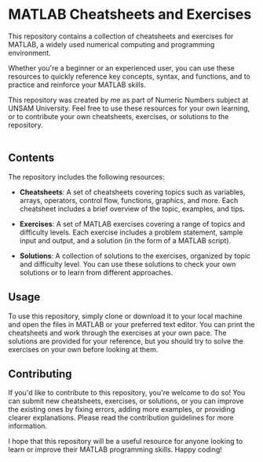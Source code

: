 # MATLAB Cheatsheets and Exercises
This repository contains a collection of cheatsheets and exercises for MATLAB, a widely used numerical computing and programming environment.

Whether you're a beginner or an experienced user, you can use these resources to quickly reference key concepts, syntax, and functions, and to practice and reinforce your MATLAB skills.

This repository was created by me as part of Numeric Numbers subject at UNSAM University. Feel free to use these resources for your own learning, or to contribute your own cheatsheets, exercises, or solutions to the repository. </br> </br>

## Contents

The repository includes the following resources:
* **Cheatsheets**: A set of cheatsheets covering topics such as variables, arrays, operators, control flow, functions, graphics, and more. Each cheatsheet includes a brief overview of the topic, examples, and tips.

* **Exercises**: A set of MATLAB exercises covering a range of topics and difficulty levels. Each exercise includes a problem statement, sample input and output, and a solution (in the form of a MATLAB script).

* **Solutions**: A collection of solutions to the exercises, organized by topic and difficulty level. You can use these solutions to check your own solutions or to learn from different approaches.

## Usage

To use this repository, simply clone or download it to your local machine and open the files in MATLAB or your preferred text editor. You can print the cheatsheets and work through the exercises at your own pace. The solutions are provided for your reference, but you should try to solve the exercises on your own before looking at them.

## Contributing

If you'd like to contribute to this repository, you're welcome to do so! You can submit new cheatsheets, exercises, or solutions, or you can improve the existing ones by fixing errors, adding more examples, or providing clearer explanations. Please read the contribution guidelines for more information.


I hope that this repository will be a useful resource for anyone looking to learn or improve their MATLAB programming skills. Happy coding!